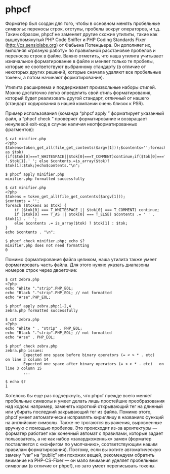phpcf
=====

Форматер был создан для того, чтобы в основном менять пробельные символы: переносы строк, отступы, пробелы вокруг операторов, и т.д. Таким образом, phpcf не заменяет другие схожие утилиты, такие как вышеупомянутый PHP Code Sniffer и PHP Coding Standards Fixer (http://cs.sensiolabs.org) от Фабьена Потенцьера. Он дополняет их, выполняя «грязную работу» по правильной расстановке пробелов и переносов строк в файле. Важно отметить, что наша утилита учитывает изначальное форматирование в файле и меняет только те пробелы, которые не соответствуют выбранному стандарту (в отличие от некоторых других решений, которые сначала удаляют все пробельные токены, а потом начинают форматирование).

Утилита расширяема и поддерживает произвольные наборы стилей. Можно достаточно легко определить свой стиль форматирования, который будет реализовать другой стандарт, отличный от нашего (стандарт кодирования в нашей компании очень близок к PSR).

Пример использования (команда “phpcf apply <filename>” форматирует указанный файл, а “phpcf check <filename>” проверяет форматирование и возвращает ненулевой exit-код в случае наличия неотформатированных фрагментов):

```
$ cat minifier.php
<?php
$tokens=token_get_all(file_get_contents($argv[1]));$contents='';foreach($tokens as $tok){if($tok[0]===T_WHITESPACE||$tok[0]===T_COMMENT)continue;if($tok[0]===T_AS||$tok[0]===T_ELSE)$contents.=' '.$tok[1].' '; else $contents.=is_array($tok)?$tok[1]:$tok;}echo$contents."\n";

$ phpcf apply minifier.php
minifier.php formatted successfully

$ cat minifier.php
<?php
$tokens = token_get_all(file_get_contents($argv[1]));
$contents = '';
foreach ($tokens as $tok) {
    if ($tok[0] === T_WHITESPACE || $tok[0] === T_COMMENT) continue;
    if ($tok[0] === T_AS || $tok[0] === T_ELSE) $contents .= ' ' . $tok[1] . ' ';
    else $contents .= is_array($tok) ? $tok[1] : $tok;
}
echo $contents . "\n";

$ phpcf check minifier.php; echo $?
minifier.php does not need formatting
0
```


Помимо форматирования файла целиком, наша утилита также умеет форматировать часть файла. Для этого нужно указать диапазоны номеров строк через двоеточие:

```
$ cat zebra.php 
<?php
echo "White "."strip".PHP_EOL;
echo "Black "."strip".PHP_EOL; // not formatted
echo "Arse".PHP_EOL;

$ phpcf apply zebra.php:1-2,4
zebra.php formatted successfully

$ cat zebra.php 
<?php
echo "White " . "strip" . PHP_EOL;
echo "Black "."strip".PHP_EOL; // not formatted
echo "Arse" . PHP_EOL;

$ phpcf check zebra.php
zebra.php issues:
        Expected one space before binary operators (= < > * . etc)   on line 3 column 14
        Expected one space after binary operators (= < > * . etc)   on line 3 column 15
        ...

$ echo $?
1
```

Хотелось бы еще раз подчеркнуть, что phpcf прежде всего меняет пробельные символы и умеет делать лишь простейшие преобразования над кодом: например, заменять короткий открывающий тег на длинный или убирать последний закрывающий тег из файла. Помимо этого, phpcf умеет автоматически исправлять кириллицу в названиях функций на английские символы. Также не трогаются выражения, выровненные вручную с помощью пробелов. Это происходит из-за архитектуры — форматер работает как конечный автомат с правилами, которые задает пользователь, а не как набор «захардкоженных» замен (форматер поставляется с «конфигом по умолчанию», соответствующим нашим правилам форматирования). Поэтому, если вы хотите автоматическую замену “var” на “public” или похожих вещей, рекомендуем обратить внимание на PHP-CS-Fixer — он мало внимания уделяет пробельным символам (в отличие от phpcf), но зато умеет переписывать токены.
